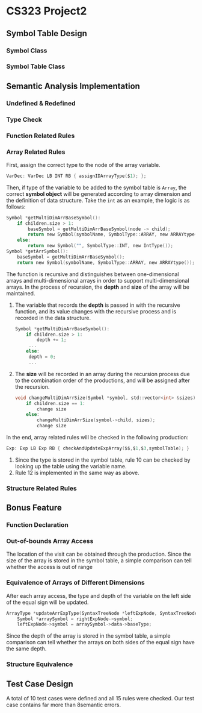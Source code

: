 # CS323 Project2

## Symbol Table Design

### Symbol Class

### Symbol Table Class

## Semantic Analysis Implementation

### Undefined & Redefined

### Type Check

### Function Related Rules

### Array Related Rules

First, assign the correct type to the node of the array variable.

```c
VarDec: VarDec LB INT RB { assignIDArrayType($1); };
```

Then, if type of the variable to be added to the symbol table is `Array`, the correct **symbol object** will be generated according to array dimension and the definition of data structure. Take the `int` as an example, the logic is as follows:

```c
Symbol *getMultiDimArrBaseSymbol():
    if children.size > 1:
    	baseSymbol = getMultiDimArrBaseSymbol(node -> child);
    	return new Symbol(symbolName, SymbolType::ARRAY, new ARRAYtype());
    else:
    	return new Symbol("", SymbolType::INT, new IntType());
Symbol *getArrSymbol():
    baseSymbol = getMultiDimArrBaseSymbol();
    return new Symbol(symbolName, SymbolType::ARRAY, new ARRAYtype());
```

The function is recursive and distinguishes between one-dimensional arrays and multi-dimensional arrays in order to support multi-dimensional arrays. In the process of recursion, the **depth**  and **size** of the array will be maintained.

1. The variable that records the **depth** is passed in with the recursive function, and its value changes with the recursive process and is recorded in the data structure.

   ```c
   Symbol *getMultiDimArrBaseSymbol():
       if children.size > 1:
           depth += 1;
   		...
       else:
       	depth = 0;
       	...
   ```

2. The **size** will be recorded in an array during the recursion process due to the combination order of the productions, and will be assigned after the recursion.

   ```c
   void changeMultiDimArrSize(Symbol *symbol, std::vector<int> &sizes):
       if children.size == 1:
           change size
       else:
           changeMultiDimArrSize(symbol->child, sizes);
           change size
   ```

In the end, array related rules will be checked in the following production:

```c
Exp: Exp LB Exp RB { checkAndUpdateExpArray($$,$1,$3,symbolTable); }
```

1. Since the type is stored in the symbol table, rule 10 can be checked by looking up the table using the variable name.
2. Rule 12 is implemented in the same way as above.

### Structure Related Rules

## Bonus Feature

### Function Declaration

### Out-of-bounds Array Access

The location of the visit can be obtained through the production. Since the size of the array is stored in the symbol table, a simple comparison can tell whether the access is out of range

### Equivalence of Arrays of Different Dimensions

After each array access, the type and depth of the variable on the left side of the equal sign will be updated.

```c
ArrayType *updateArrExpType(SyntaxTreeNode *leftExpNode, SyntaxTreeNode *rightExpNode):
	Symbol *arraySymbol = rightExpNode->symbol;
	leftExpNode->symbol = arraySymbol->data->baseType;
```

Since the depth of the array is stored in the symbol table, a simple comparison can tell whether the arrays on both sides of the equal sign have the same depth.

### Structure Equivalence

## Test Case Design

A total of 10 test cases were defined and all 15 rules were checked. Our test case contains far more than 8semantic errors.